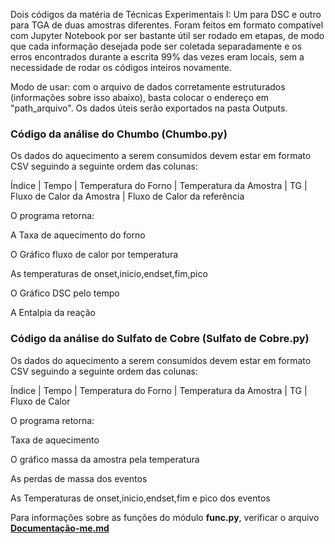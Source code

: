   Dois códigos da matéria de Técnicas Experimentais I: Um para DSC e outro para TGA de duas amostras diferentes. Foram feitos em formato compatível com Jupyter Notebook por ser bastante útil ser rodado em etapas, de modo que cada informação desejada pode ser coletada separadamente e os erros encontrados durante a escrita 99% das vezes eram locais, sem a necessidade de rodar os códigos inteiros novamente.

Modo de usar: com o arquivo de dados corretamente estruturados (informações sobre isso abaixo), basta colocar o endereço em "path_arquivo". Os dados úteis serão exportados na pasta Outputs.

### **Código da análise do Chumbo (Chumbo.py)**
  Os dados do aquecimento a serem consumidos devem estar em formato CSV seguindo a seguinte ordem das colunas:

  Índice | Tempo | Temperatura do Forno | Temperatura da Amostra | TG | Fluxo de Calor da Amostra | Fluxo de Calor da referência

  O programa retorna:

  A Taxa de aquecimento do forno
  
  O Gráfico fluxo de calor por temperatura
  
  As temperaturas de onset,inicio,endset,fim,pico
  
  O Gráfico DSC pelo tempo
  
  A Entalpia da reação

### **Código da análise do Sulfato de Cobre (Sulfato de Cobre.py)**
  Os dados do aquecimento a serem consumidos devem estar em formato CSV seguindo a seguinte ordem das colunas:

  Índice | Tempo | Temperatura do Forno | Temperatura da Amostra | TG | Fluxo de Calor

  O programa retorna:

  Taxa de aquecimento
  
  O gráfico massa da amostra pela temperatura
  
  As perdas de massa dos eventos
  
  As Temperaturas de onset,inicio,endset,fim e pico dos eventos
  
  
  Para informações sobre as funções do módulo __func.py__, verificar o arquivo [__Documentação-me.md__](Documentação-me.md)

